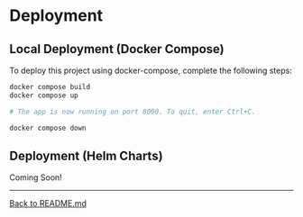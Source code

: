 # Deployment

## Local Deployment (Docker Compose)

To deploy this project using docker-compose, complete the following steps:

```bash
docker compose build
docker compose up

# The app is now running on port 8000. To quit, enter Ctrl+C.

docker compose down
```

## Deployment (Helm Charts)

Coming Soon!

---

[Back to README.md](../README.md)
